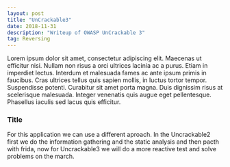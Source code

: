 ```yaml
---
layout: post
title: "UnCrackable3"
date: 2018-11-31 
description: "Writeup of OWASP UnCrackable 3"
tag: Reversing
---   
```


Lorem ipsum dolor sit amet, consectetur adipiscing elit. Maecenas ut efficitur nisi. Nullam non risus a orci ultrices lacinia ac a purus. Etiam in imperdiet lectus. Interdum et malesuada fames ac ante ipsum primis in faucibus. Cras ultrices tellus quis sapien mollis, in luctus tortor tempor. Suspendisse potenti. Curabitur sit amet porta magna. Duis dignissim risus at scelerisque malesuada. Integer venenatis quis augue eget pellentesque. Phasellus iaculis sed lacus quis efficitur. 

### Title

For this application we can use a different aproach. In the Uncrackable2 first we do the information gathering and the static analysis and then pacth with frida, now for Uncrackable3 we will do a more reactive test and solve problems on the march.

